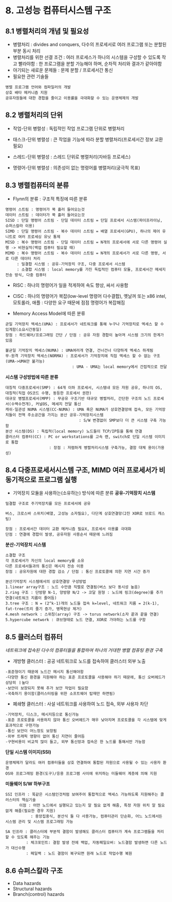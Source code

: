 # 8. 고성능 컴퓨터시스템 구조
## 8.1 병렬처리의 개념 및 필요성
- 병렬처리 : divides and conquers, 다수의 프로세서로 여러 프로그램 또는 분할된 부분 동시 처리
- 병렬처리를 위한 선결 조건 : 여러 프로세스가 하나의 시스템을 구성할 수 있도록 작고 빨라야함
                          : 한 프로그램을 분할 가능해야 하며, 순차적 처리와 결과가 같아야함
- 야기되는 새로운 문제들 : 문제 분할 / 프로세서간 통신
- 필요한 관련 기술들
```
병렬 프로그램 언어와 컴파일러의 개발
상호 배타 메커니즘 지원
공유자원들에 대한 경합을 줄이고 이용률을 극대화할 수 있는 운영체제의 개발
```


## 8.2 병렬처리의 단위
- 작업-단위 병렬성 : 독립적인 작업 프로그램 단위로 병렬처리

- 태스크-단위 병렬성 : 큰 작업을 기능에 따라 분할 병렬처리(프로세서간 정보 교환 필요)

- 스레드-단위 병렬성 : 스레드 단위로 병렬처리(자바등 프로세스)

- 명령어-단위 병렬성 : 의존성이 없는 명령어를 병렬처리(궁극적 목표)


## 8.3 병렬컴퓨터의 분류
- Flynn의 분류 : 구조적 특징에 따른 분류
```
명령어 스트림 : 명령어가 쭉 흘러 들어오는것
데이터 스트림 : 데이터가 쭉 흘러 들어오는것
SISD : 단일 명령어 스트림 - 단일 데이터 스트림 = 단일 프로세서 시스템(파이프라이닝, 슈퍼스칼라 이용)
SIMD : 단일 명령어 스트림 - 복수 데이터 스트림 = 배열 프로세서(GPU), 하나의 제어 유니트로 여러 프로세싱 유닛 통제
MISD : 복수 명령어 스트림 - 단일 데이터 스트림 = N개의 프로세서에 서로 다른 명령어 실행 -> 비현실적(백업 컴퓨터 필요할 때)
MIMD : 복수 명령어 스트림 - 복수 데이터 스트림 = N개의 프로세서가 서로 다른 명령, 서로 다른 데이터 처리
     : 밀결합 시스템 : 공유-기억장치 구조, 다중 프로세서 시스템
     : 소결합 시스템 : local memory를 가진 독립적인 컴퓨터 모듈, 프로세서간 메세지 전송 방식, 다중 컴퓨터
```

- RISC : 하나의 명령어가 일을 적게하여 속도 향상, 싸서 사용함
- CISC : 하나의 명령어가 복잡(low-level 명령어 다수결합), 옛날꺼 또는 x86 intel, 모토롤라, 애플 
       : 다양한 요구 때문에 점점 명령어가 복잡해짐

- Memory Access Model에 따른 분류
```
균일 기억장치 엑세스(UMA) : 프로세서가 네트워크를 통해 누구나 기억장치로 엑세스 할 수 있게함(소요시간동일)
장점 : 하드웨어/프로그래밍 간단 / 단점 : 공유 자원 경합이 높아져 시스템 크기의 한계가 있음

불균일 기억장치 엑세스(NUMA) : UMA여러개 연결, 건너건너 다양하게 엑세스 하게됨
무-원격 기억장치 엑세스(NORMA) : 프로세서가 기억장치에 직접 엑세스 할 수 없는 구조(UMA->UMA만 불가능)
                             : UMA - UMA는 local memory에서 간접적으로 전달
```

**시스템 구성방법에 따른 분류**
```
대칭적 다중프로세서(SMP) : 64개 이하 프로세서, 시스템내 모든 자원 공유, 하나의 OS, 대칭적(직접 OS코드 수행, 동등한 프로세서 권한)
대규모 병렬프로세서(MPP) : 무공유 구조기반 대규모 병렬처리, 간단한 구조의 노드 프로세서(수백수천개), 커널OS, 메세지 전달 통신
캐쉬-일관성 NUMA 시스템(CC-NUMA) : UMA 혹은 NUMA가 상호연결망에 접속, 모든 기억장치들이 전역 주소공간을 가지는 분산 공유-기억장치시스템
                                : S/W 변경없이 SMP보다 더 큰 시스템 구축 가능함
분산 시스템(DS) : 독립적(local memory) 노드들이 TCP/IP등을 통해 연결
클러스터 컴퓨터(CC) : PC or workstations를 고속 랜, switch로 단일 시스템 이미지로 통합
                   : 장점 : 저렴하게 병렬처리시스템 구축가능, 결함 대체 용이(가용성)
```


## 8.4 다중프로세서시스템 구조, MIMD 여러 프로세서가 비동기적으로 프로그램 실행
- 기억장치 모듈을 사용하는(소유하는) 방식에 따른 분류
**공유-기억장치 시스템**
```
밀결합 구조로 주기억장치를 모든 프로세서에 공유

버스, 크로스바 스위치(배열, 고성능 소자필요), 다단계 상호연결망(2진 XOR로 브로드 캐스팅)

장점 : 프로세서간 데이터 교환 메커니즘 필요X, 프로세서 이용률 극대화
단점 : 연결에 경합이 발생, 공유자원 사용순서 때문에 느려짐
```

**분산-기억장치 시스템**
```
소결합 구조
각 프로세서가 자신의 local memory를 소유
다른 프로세서들과의 통신은 메시지 전송 이용
장점 : 공유자원에 대한 경합 감소 / 단점 : 통신 프로토콜에 의한 지연 시간 증가

분산기억장치 시스템에서의 상호연결망 구성방법
1.linear array구조 : 노드 수만큼 직렬로 연결됨(버스 보다 동시성 높음) 
2.ring 구조 : 단방향 N-1, 양방향 N/2 -> 코달 원형 : 노드에 링크(degree)를 추가 연결(네트워크 지름이 줄어듬)
3.tree 구조 : N = (2^k-1)개의 노드들 접속 k=level, 네트워크 지름 = 2(k-1), fat-tree(트리 줄기 증가, 병목현상 제거)
4.mesh network : 스위칭(array) 구조 -> torus network(소자 끝과 끝을 연결)
5.hypercube network : 큐브형태로 노드 연결, XOR로 가야하는 노드를 구함
```


## 8.5 클러스터 컴퓨터
*네트워크에 접속된 다수의 컴퓨터들을 통합하여 하나의 거대한 병렬 컴퓨팅 환경 구축*
- 개방형 클러스터 : 공공 네트워크로 노드를 접속하여 클러스터 외부 노출
```
-표준형이기 때문에 노드간 메시지 통신해야함
-다양한 통신 환경을 지원해야 하는 표준 프로토콜을 사용해야 하기 때문에, 통신 오버헤드가 상당히 ㅣ높다
-보안이 보장되지 못해 추가 보안 작업이 필요함
-국축하기 용이함(클러스터링을 위한 소프트웨어 탑재만 하면됨)
```

- 폐쇄형 클러스터 : 사설 네트워크를 사용하여 노드 접속, 외부 사용자 차단
```
-기억장치, 디스크, 메시지등으로 통신가능
-표준 프로토콜을 사용하지 않아 통신 오버헤드가 매우 낮아지며 프로토콜을 각 시스템에 맞게 효과적으로 구현가능
-통신 보안이 어느정도 보장됨
-외부 트래픽 영향이 없어 통신 지연이 줄어듬
-구현비용이 비교적 많이 들고, 외부 통신망과 접속은 한 노드를 통해서만 가능함
```

**단일 시스템 이미지(SSI)**
```
운영체제가 달라도 여러 컴퓨터들을 상호 연결하여 통합된 자원으로 사용될 수 있는 사용자 환경
OS와 프로그래밍 환경(도구)/응용 프로그램 사이에 위치하는 미들웨어 계층에 의해 지원
```

**미들웨어 S/W 하부구조**
```
SSI 인프라 : 똑같은 시스템인것처럼 보여주어 통합적으로 엑세스 가능하도록 지원해주는 클러스터의 핵심기술
      이점 : 어떤 노드에서 실행되고 있는지 알 필요 없게 해줌, 특정 자원 위치 알 필요 없게 해줌(필요한 경우 지원)
           : 중앙집중식, 분산식 둘 다 사용가능, 컴퓨터관리 단순화, 어느 노드에서든 시스템 관리 및 시스템 프로그래밍 가능

SA 인프라 : 클러스터에 부분적 결함이 발생해도 클러스터 컴퓨터가 계속 프로그램들을 처리할 수 있도록 해주는 기능
         : 체크포인트: 결함 발생 전에 백업, 자동페일오버: 노드결함 발생하면 다른 노드가 대신수행
         : 페일백 : 노드 결함이 복구되면 원래 노드로 작업수행 복원
```

## 8.6 슈퍼스칼라 구조
- Data hazards
- Structural hazards
- Branch(control) hazards
